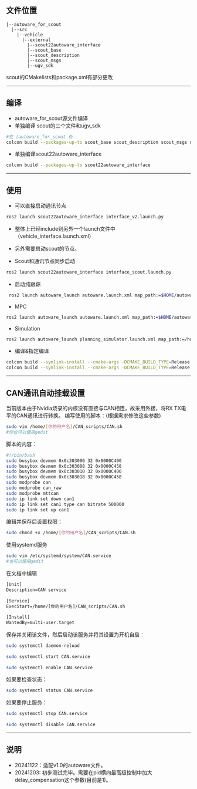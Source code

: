 ## 文件位置
```
|--autoware_for_scout
  |--src
    |--vehicle
      |--external
        |--scout22autoware_interface
        |--scout_base
        |--scout_description
        |--scout_msgs
        |--ugv_sdk
```
scout的CMakelists和package.xml有部分更改
***
## 编译
- autoware_for_scout源文件编译
- 单独编译 scout的三个文件和ugv_sdk
```bash
#在 /autoware_for_scout 处
colcon build --packages-up-to scout_base scout_description scout_msgs ugv_sdk
```
- 单独编译scout22autoware_interface
```bash
colcon build --packages-up-to scout22autoware_interface
```
***
## 使用
- 可以直接启动通讯节点
```bash 
ros2 launch scout22autoware_interface interface_v2.launch.py
```

- 整体上已经include到另外一个launch文件中（vehicle_interface.launch.xml）
- 另外需要启动scout的节点。

- Scout和通讯节点同步启动
```bash
ros2 launch scout22autoware_interface interface_scout.launch.py
```

- 启动纯跟踪
```bash
 ros2 launch autoware_launch autoware.launch.xml map_path:=$HOME/autoware_map_test vehicle_model:=scout_vehicle sensor_model:=scout_sensor_kit lateral_controller_mode:=pure_pursuit
```
- MPC
```bash
ros2 launch autoware_launch autoware.launch.xml map_path:=$HOME/autoware_map_test vehicle_model:=scout_vehicle sensor_model:=scout_sensor_kit lateral_controller_mode:=mpc
```
- Simulation
```bash
ros2 launch autoware_launch planning_simulator.launch.xml map_path:=/home/lhl/autoware_map_test vehicle_model:=scout_vehicle sensor_model:=scout_sensor_kit lateral_controller_mode:=mpc
```

- 编译&指定编译
```bash
colcon build --symlink-install --cmake-args -DCMAKE_BUILD_TYPE=Release
colcon build --symlink-install --cmake-args -DCMAKE_BUILD_TYPE=Release --packages-select scout22autoware_interface
```
***
## CAN通讯自动挂载设置
当前版本由于Nvidia烧录的内核没有直接与CAN相连，故采用外接，将RX TX电平的CAN通讯进行转换。
编写使用的脚本：(根据需求修改这些参数)
```bash
sudo vim /home/[你的用户名]/CAN_scripts/CAN.sh
#你也可以使用gedit
```
脚本的内容：
```bash
#!/bin/bash
sudo busybox devmem 0x0c303000 32 0x0000C400
sudo busybox devmem 0x0c303008 32 0x0000C458
sudo busybox devmem 0x0c303010 32 0x0000C400
sudo busybox devmem 0x0c303018 32 0x0000C458
sudo modprobe can
sudo modprobe can_raw
sudo modprobe mttcan
sudo ip link set down can1
sudo ip link set can1 type can bitrate 500000
sudo ip link set up can1
```
编辑并保存后设置权限：
```bash
sudo chmod +x /home/[你的用户名]/CAN_scripts/CAN.sh
```
使用systemd服务
```bash
sudo vim /etc/systemd/system/CAN.service
#也可以使用gedit
```

在文档中编辑
```txt
[Unit]
Description=CAN service
 
[Service]
ExecStart=/home/[你的用户名]/CAN_scripts/CAN.sh
 
[Install]
WantedBy=multi-user.target
```

保存并关闭该文件，然后启动该服务并将其设置为开机自启：
```bash
sudo systemctl daemon-reload
 
sudo systemctl start CAN.service
 
sudo systemctl enable CAN.service
```

如果要检查状态：
```bash
sudo systemctl status CAN.service
```

如果要停止服务：
```bash
sudo systemctl stop CAN.service
 
sudo systemctl disable CAN.service
```
***
## 说明
 - 20241122：适配v1.0的autoware文件。
 - 20241203: 初步测试完毕。需要在pid横向最高级控制中加大delay_compensation这个参数(目前是1)。
